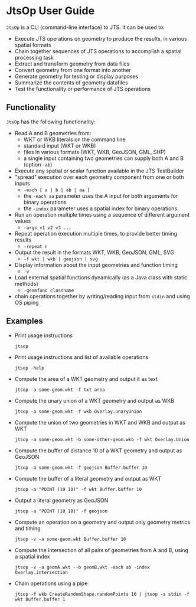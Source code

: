 # JtsOp User Guide

`JtsOp` is a CLI (command-line interface) to JTS. It can be used to:

* Execute JTS operations on geometry to produce the results, in various spatial formats
* Chain together sequences of JTS operations to accomplish a spatial processing task
* Extract and transform geometry from data files
* Convert geometry from one format into another
* Generate geometry for testing or display purposes
* Summarize the contents of geometry datafiles
* Test the functionality or performance of JTS operations

## Functionality

`JtsOp` has the following functionality:

* Read A and B geometries from:
  * WKT or WKB literals on the command line
  * standard input (WKT or WKB)
  * files in various formats (WKT, WKB, GeoJSON, GML, SHP)
  * a single input containing two geometries can supply both A and B (option `-ab`)
* Execute any spatial or scalar function available in the JTS TestBuilder
* "spread" execution over each geometry component from one or both inputs
  * `-each [ a | b | ab | aa ]`
  * the `-each aa` parameter uses the A input for both arguments for binary operations
  * the `-index` parameter uses a spatial index for binary operations
* Run an operation multiple times using a sequence of different argument values
  * `-args v1 v2 v3 ...`
* Repeat operation execution multiple times, to provide better timing results
  * `-repeat n`
* Output the result in the formats WKT, WKB, GeoJSON, GML, SVG
  * `-f wkt | wkb | geojson | svg`
* Display information about the input geometries and function timing
  * `-v`
* Load external spatial functions dynamically (as a Java class with static methods)
  * `-geomfunc classname` 
* chain operations together by writing/reading input from `stdin` and using OS piping

## Examples

 * Print usage instructions
      
       jtsop
       
 * Print usage instructions and list of available operations
 
       jtsop -help
       
 * Compute the area of a WKT geometry and output it as text
      
       jtsop -a some-geom.wkt -f txt area 
      
 * Compute the unary union of a WKT geometry and output as WKB
 
       jtsop -a some-geom.wkt -f wkb Overlay.unaryUnion 
 
 * Compute the union of two geometries in WKT and WKB and output as WKT
      
       jtsop -a some-geom.wkt -b some-other-geom.wkb -f wkt Overlay.Union
 
 * Compute the buffer of distance 10 of a WKT geometry and output as GeoJSON
    
       jtsop -a some-geom.wkt -f geojson Buffer.buffer 10
 
 * Compute the buffer of a literal geometry and output as WKT
 
       jtsop -a "POINT (10 10)" -f wkt Buffer.buffer 10
  
 * Output a literal geometry as GeoJSON
    
       jtsop -a "POINT (10 10)" -f geojson
       
 * Compute an operation on a geometry and output only geometry metrics and timing
 
       jtsop -v -a some-geom.wkt Buffer.buffer 10
       
 * Compute the intersection of all pairs of geometries from A and B, using a spatial index
 
       jtsop -v -a geomA.wkt --b geomB.wkt -each ab -index Overlay.intersection 
 
 * Chain operations using a pipe
 
       jtsop -f wkb CreateRandomShape.randomPoints 10 | jtsop -a stdin -f wkt Buffer.buffer 1
